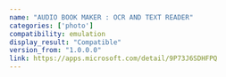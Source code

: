 ```yaml
---
name: "AUDIO BOOK MAKER : OCR AND TEXT READER"
categories: ['photo']
compatibility: emulation
display_result: "Compatible"
version_from: "1.0.0.0"
link: https://apps.microsoft.com/detail/9P73J6SDHFPQ
---
```

